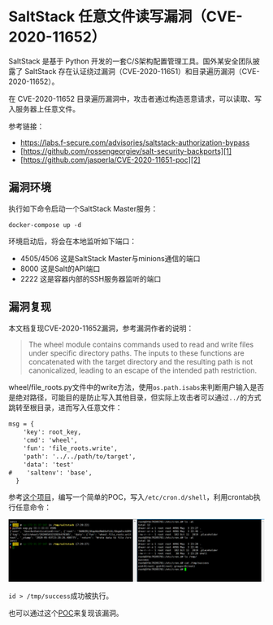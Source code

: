 # SaltStack 任意文件读写漏洞（CVE-2020-11652）

SaltStack 是基于 Python 开发的一套C/S架构配置管理工具。国外某安全团队披露了 SaltStack 存在认证绕过漏洞（CVE-2020-11651）和目录遍历漏洞（CVE-2020-11652）。

在 CVE-2020-11652 目录遍历漏洞中，攻击者通过构造恶意请求，可以读取、写入服务器上任意文件。

参考链接：

- https://labs.f-secure.com/advisories/saltstack-authorization-bypass
- [https://github.com/rossengeorgiev/salt-security-backports][1]
- [https://github.com/jasperla/CVE-2020-11651-poc][2]

## 漏洞环境

执行如下命令启动一个SaltStack Master服务：

```
docker-compose up -d
```

环境启动后，将会在本地监听如下端口：

- 4505/4506 这是SaltStack Master与minions通信的端口
- 8000 这是Salt的API端口
- 2222 这是容器内部的SSH服务器监听的端口

## 漏洞复现

本文档复现CVE-2020-11652漏洞，参考漏洞作者的说明：

> The wheel module contains commands used to read and write files under specific directory paths. The inputs to these functions are concatenated with the target directory and the resulting path is not canonicalized, leading to an escape of the intended path restriction.

wheel/file_roots.py文件中的write方法，使用`os.path.isabs`来判断用户输入是否是绝对路径，可能目的是防止写入其他目录，但实际上攻击者可以通过`../`的方式跳转至根目录，进而写入任意文件：

```
msg = {
    'key': root_key,
    'cmd': 'wheel',
    'fun': 'file_roots.write',
    'path': '../../path/to/target',
    'data': 'test'
#    'saltenv': 'base',
  }
```

参考[这个项目][1]，编写一个简单的POC，写入`/etc/cron.d/shell`，利用crontab执行任意命令：

![](1.png)

`id > /tmp/success`成功被执行。

也可以通过这个[POC][2]来复现该漏洞。

[1]: https://github.com/rossengeorgiev/salt-security-backports
[2]: https://github.com/jasperla/CVE-2020-11651-poc